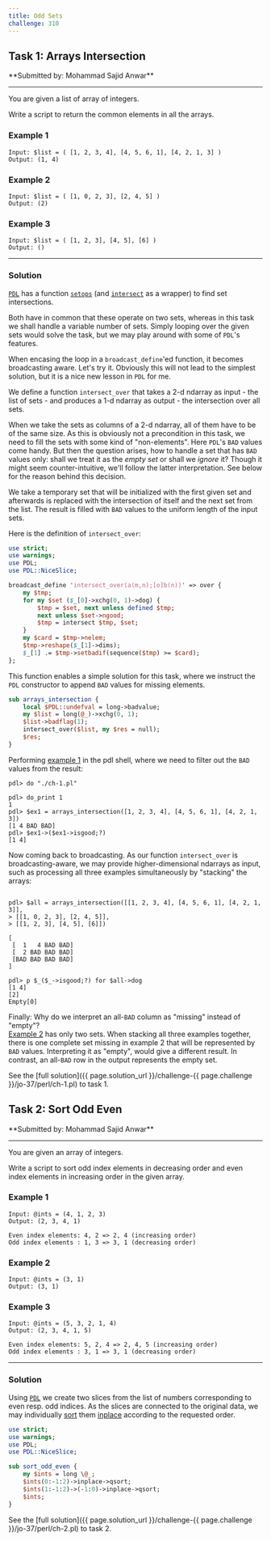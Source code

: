 ```yaml
---
title: Odd Sets
challenge: 310
---
```

<h2 id="task-1">
Task 1: Arrays Intersection
</h2>
**Submitted by: Mohammad Sajid Anwar**

---
You are given a list of array of integers.

Write a script to return the common elements in all the arrays.

### Example 1
```
Input: $list = ( [1, 2, 3, 4], [4, 5, 6, 1], [4, 2, 1, 3] )
Output: (1, 4)
```
### Example 2
```
Input: $list = ( [1, 0, 2, 3], [2, 4, 5] )
Output: (2)
```
### Example 3
```
Input: $list = ( [1, 2, 3], [4, 5], [6] )
Output: ()
```
---
### Solution
[`PDL`](https://metacpan.org/pod/PDL) has a function
[`setops`](https://metacpan.org/pod/PDL::Primitive#setops) (and
[`intersect`](https://metacpan.org/pod/PDL::Primitive#intersect) as a wrapper) to find set intersections.

Both have in common that these operate on two sets, whereas in this task we shall handle a variable number of sets.
Simply looping over the given sets would solve the task, but we may play around with some of `PDL`'s features.

When encasing the loop in a `broadcast_define`'ed function, it becomes broadcasting aware.
Let's try it.
Obviously this will not lead to the simplest solution, but it is a nice new lesson in `PDL` for me.

We define a function `intersect_over` that takes a 2-d ndarray as input - the list of sets - and produces a 1-d ndarray as output - the intersection over all sets.

When we take the sets as columns of a 2-d ndarray, all of them have to be of the same size.
As this is obviously not a precondition in this task, we need to fill the sets with some kind of "non-elements".
Here `PDL`'s `BAD` values come handy.
But then the question arises, how to handle a set that has `BAD` values only: shall we treat it as the _empty set_ or shall we _ignore_ it?
Though it might seem counter-intuitive, we'll follow the latter interpretation.
See below for the reason behind this decision.

We take a temporary set that will be initialized with the first given set and afterwards is replaced with the intersection of itself and the next set from the list.
The result is filled with `BAD` values to the uniform length of the input sets.

Here is the definition of `intersect_over`:
```perl
use strict;
use warnings;
use PDL;
use PDL::NiceSlice;

broadcast_define 'intersect_over(a(m,n);[o]b(n))' => over {
    my $tmp;
    for my $set ($_[0]->xchg(0, 1)->dog) {
        $tmp = $set, next unless defined $tmp;
        next unless $set->ngood;
        $tmp = intersect $tmp, $set;
    }
    my $card = $tmp->nelem;
    $tmp->reshape($_[1]->dims);
    $_[1] .= $tmp->setbadif(sequence($tmp) >= $card);
};
```
This function enables a simple solution for this task,
where we instruct the `PDL` constructor to append `BAD` values for missing elements.

```perl
sub arrays_intersection {
    local $PDL::undefval = long->badvalue;
    my $list = long(@_)->xchg(0, 1);
    $list->badflag(1);
    intersect_over($list, my $res = null);
    $res;
}
```
Performing [example 1](#example-1) in the pdl shell, where we need to filter out the `BAD` values from the result:
```
pdl> do "./ch-1.pl"

pdl> do_print 1
1
pdl> $ex1 = arrays_intersection([1, 2, 3, 4], [4, 5, 6, 1], [4, 2, 1, 3])
[1 4 BAD BAD]
pdl> $ex1->($ex1->isgood;?)
[1 4]
```
Now coming back to broadcasting.
As our function `intersect_over` is broadcasting-aware, we may provide higher-dimensional ndarrays as input, such as processing all three examples simultaneously by "stacking" the arrays:
```

pdl> $all = arrays_intersection([[1, 2, 3, 4], [4, 5, 6, 1], [4, 2, 1, 3]],
> [[1, 0, 2, 3], [2, 4, 5]],
> [[1, 2, 3], [4, 5], [6]])

[
 [  1   4 BAD BAD]
 [  2 BAD BAD BAD]
 [BAD BAD BAD BAD]
]

pdl> p $_($_->isgood;?) for $all->dog
[1 4] 
[2] 
Empty[0] 
```
Finally: Why do we interpret an all-`BAD` column as "missing" instead of "empty"?  
[Example 2](#example-2) has only two sets.
When stacking all three examples together, there is one complete set missing in example 2 that will be represented by `BAD` values.
Interpreting it as "empty", would give a different result.
In contrast, an all-`BAD` row in the output represents the empty set.


See the [full solution]({{ page.solution_url }}/challenge-{{ page.challenge }}/jo-37/perl/ch-1.pl) to task 1.

<!--
See [discussion](https://github.com/jo-37/the-bears-den/issues/XXX
-->

<h2 id="task-2">
Task 2: Sort Odd Even
</h2>
**Submitted by: Mohammad Sajid Anwar**

---
You are given an array of integers.

Write a script to sort odd index elements in decreasing order and even index elements in increasing order in the given array.

### Example 1
```
Input: @ints = (4, 1, 2, 3)
Output: (2, 3, 4, 1)

Even index elements: 4, 2 => 2, 4 (increasing order)
Odd index elements : 1, 3 => 3, 1 (decreasing order)
```
### Example 2
```
Input: @ints = (3, 1)
Output: (3, 1)
```
### Example 3
```
Input: @ints = (5, 3, 2, 1, 4)
Output: (2, 3, 4, 1, 5)

Even index elements: 5, 2, 4 => 2, 4, 5 (increasing order)
Odd index elements : 3, 1 => 3, 1 (decreasing order)
```

---
### Solution
Using [`PDL`](https://metacpan.org/pod/PDL) we create two slices from the list of numbers corresponding to even resp. odd indices.
As the slices are connected to the original data, we may individually
[sort](https://metacpan.org/pod/PDL::Ufunc#qsort) them
[inplace](https://metacpan.org/pod/PDL::Core#inplace) according to the requested order.
```perl
use strict;
use warnings;
use PDL;
use PDL::NiceSlice;

sub sort_odd_even {
    my $ints = long \@_;
    $ints(0:-1:2)->inplace->qsort;
    $ints(1:-1:2)->(-1:0)->inplace->qsort;
    $ints;
}
```
See the [full solution]({{ page.solution_url }}/challenge-{{ page.challenge }}/jo-37/perl/ch-2.pl) to task 2.

<!--
See [discussion](https://github.com/jo-37/the-bears-den/issues/XXX
-->
